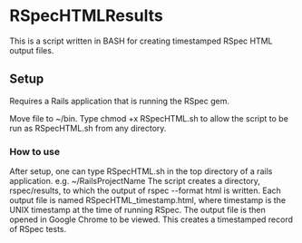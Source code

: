 # RSpecHTMLResults
This is a script written in BASH for creating timestamped RSpec HTML output files.

## Setup
Requires a Rails application that is running the RSpec gem. 

Move file to ~/bin. 
Type chmod +x RSpecHTML.sh to allow the script to be run as RSpecHTML.sh from any directory.


### How to use

After setup, one can type RSpecHTML.sh in the top directory of a rails application. e.g. ~/RailsProjectName
The script creates a directory, rspec/results, to which the output of rspec --format html is written. 
Each output file is named RSpecHTML_timestamp.html, where timestamp is the UNIX timestamp at the time of running RSpec.
The output file is then opened in Google Chrome to be viewed. 
This creates a timestamped record of RSpec tests.